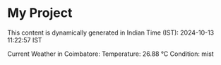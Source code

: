 # My Project

This content is dynamically generated in Indian Time (IST): 2024-10-13 11:22:57 IST


Current Weather in Coimbatore:
Temperature: 26.88 °C
Condition: mist
